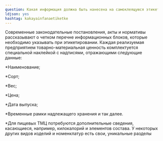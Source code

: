 ```yaml
---
question: Какая информация должна быть нанесена на самоклеящуюся этикетку
ldjson: yes
hashtag: kakayainfanaetiketke
---
```


Современные законодательные постановления, акты и нормативы рассказывают о четком перечне информационных блоков, которые необходимо указывать при этикетировании. Каждая реализуемая предприятием товарно-материальная ценность комплектуется специальной наклейкой с надписями, отражающими следующие данные:

*Наименование;

*Сорт;

*Вес;

*Цена;

*Дата выпуска;

*Временные рамки надлежащего хранения и так далее.

*Для пищевых ТМЦ потребуются дополнительные сведения, касающиеся, например, килокалорий и элементов состава. У некоторых других видов изделий и номенклатур есть свои, уникальные разделы
